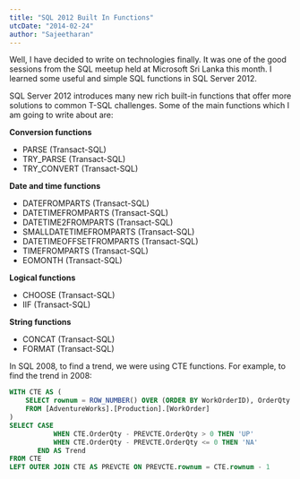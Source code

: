```yaml
---
title: "SQL 2012 Built In Functions"
utcDate: "2014-02-24"
author: "Sajeetharan"
---
```


Well, I have decided to write on technologies finally. It was one of the good sessions from the SQL meetup held at Microsoft Sri Lanka this month. I learned some useful and simple SQL functions in SQL Server 2012.

SQL Server 2012 introduces many new rich built-in functions that offer more solutions to common T-SQL challenges. Some of the main functions which I am going to write about are:

**Conversion functions**

- PARSE (Transact-SQL)
- TRY_PARSE (Transact-SQL)
- TRY_CONVERT (Transact-SQL)

**Date and time functions**

- DATEFROMPARTS (Transact-SQL)
- DATETIMEFROMPARTS (Transact-SQL)
- DATETIME2FROMPARTS (Transact-SQL)
- SMALLDATETIMEFROMPARTS (Transact-SQL)
- DATETIMEOFFSETFROMPARTS (Transact-SQL)
- TIMEFROMPARTS (Transact-SQL)
- EOMONTH (Transact-SQL)

**Logical functions**

- CHOOSE (Transact-SQL)
- IIF (Transact-SQL)

**String functions**

- CONCAT (Transact-SQL)
- FORMAT (Transact-SQL)

In SQL 2008, to find a trend, we were using CTE functions. For example, to find the trend in 2008:

```sql
WITH CTE AS (  
    SELECT rownum = ROW_NUMBER() OVER (ORDER BY WorkOrderID), OrderQty 
    FROM [AdventureWorks].[Production].[WorkOrder]
)
SELECT CASE 
           WHEN CTE.OrderQty - PREVCTE.OrderQty > 0 THEN 'UP'
           WHEN CTE.OrderQty - PREVCTE.OrderQty <= 0 THEN 'NA'
       END AS Trend
FROM CTE 
LEFT OUTER JOIN CTE AS PREVCTE ON PREVCTE.rownum = CTE.rownum - 1
